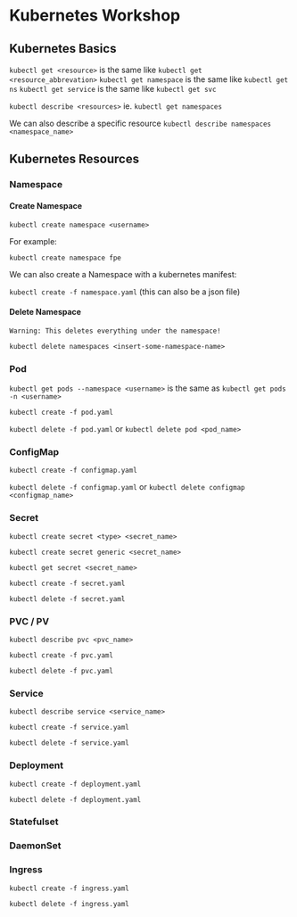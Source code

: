 # Kubernetes Workshop

## Kubernetes Basics

`kubectl get <resource>` is the same like `kubectl get <resource_abbrevation>`
`kubectl get namespace` is the same like `kubectl get ns`
`kubectl get service` is the same like `kubectl get svc`

`kubectl describe <resources>` ie. `kubectl get namespaces`

We can also describe a specific resource `kubectl describe namespaces <namespace_name>`

## Kubernetes Resources

### Namespace

#### Create Namespace

`kubectl create namespace <username>`

For example:

`kubectl create namespace fpe`

We can also create a Namespace with a kubernetes manifest:

`kubectl create -f namespace.yaml` (this can also be a json file)

#### Delete Namespace

`Warning: This deletes everything under the namespace!`

`kubectl delete namespaces <insert-some-namespace-name>`

### Pod

`kubectl get pods --namespace <username>` is the same as `kubectl get pods -n <username>`

`kubectl create -f pod.yaml`

`kubectl delete -f pod.yaml` or `kubectl delete pod <pod_name>`

### ConfigMap

`kubectl create -f configmap.yaml`

`kubectl delete -f configmap.yaml` or `kubectl delete configmap <configmap_name>`

### Secret

`kubectl create secret <type> <secret_name>`

`kubectl create secret generic <secret_name>`

`kubectl get secret <secret_name>`

`kubectl create -f secret.yaml`

`kubectl delete -f secret.yaml`

### PVC / PV

`kubectl describe pvc <pvc_name>`

`kubectl create -f pvc.yaml`

`kubectl delete -f pvc.yaml`

### Service

`kubectl describe service <service_name>`

`kubectl create -f service.yaml`

`kubectl delete -f service.yaml`

### Deployment

`kubectl create -f deployment.yaml`

`kubectl delete -f deployment.yaml`

### Statefulset

### DaemonSet

### Ingress

`kubectl create -f ingress.yaml`

`kubectl delete -f ingress.yaml`